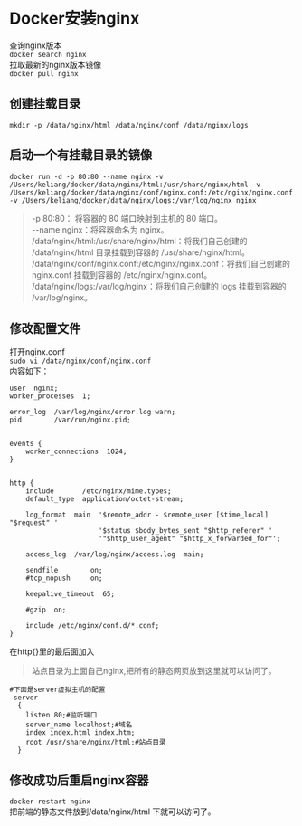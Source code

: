 # Docker安装nginx  
查询nginx版本  
`docker search nginx`  
拉取最新的nginx版本镜像  
`docker pull nginx`  

## 创建挂载目录  
`mkdir -p /data/nginx/html /data/nginx/conf /data/nginx/logs`   

## 启动一个有挂载目录的镜像  
`docker run -d -p 80:80 --name nginx -v /Users/keliang/docker/data/nginx/html:/usr/share/nginx/html -v /Users/keliang/docker/data/nginx/conf/nginx.conf:/etc/nginx/nginx.conf -v /Users/keliang/docker/data/nginx/logs:/var/log/nginx nginx
`
> -p 80:80： 将容器的 80 端口映射到主机的 80 端口。  
> --name nginx：将容器命名为 nginx。  
> /data/nginx/html:/usr/share/nginx/html：将我们自己创建的 /data/nginx/html 目录挂载到容器的 /usr/share/nginx/html。  
> /data/nginx/conf/nginx.conf:/etc/nginx/nginx.conf：将我们自己创建的 nginx.conf 挂载到容器的 /etc/nginx/nginx.conf。  
> /data/nginx/logs:/var/log/nginx：将我们自己创建的 logs 挂载到容器的 /var/log/nginx。  
  
## 修改配置文件  
打开nginx.conf  
`sudo vi /data/nginx/conf/nginx.conf`  
内容如下：  
```
user  nginx;
worker_processes  1;

error_log  /var/log/nginx/error.log warn;
pid        /var/run/nginx.pid;


events {
    worker_connections  1024;
}


http {
    include       /etc/nginx/mime.types;
    default_type  application/octet-stream;

    log_format  main  '$remote_addr - $remote_user [$time_local] "$request" '
                      '$status $body_bytes_sent "$http_referer" '
                      '"$http_user_agent" "$http_x_forwarded_for"';

    access_log  /var/log/nginx/access.log  main;

    sendfile        on;
    #tcp_nopush     on;

    keepalive_timeout  65;

    #gzip  on;

    include /etc/nginx/conf.d/*.conf;
}
```
在http{}里的最后面加入   
>站点目录为上面自己nginx,把所有的静态网页放到这里就可以访问了。  
```
#下面是server虚拟主机的配置
 server
  {
    listen 80;#监听端口
    server_name localhost;#域名
    index index.html index.htm;
    root /usr/share/nginx/html;#站点目录
  }

```
## 修改成功后重启nginx容器  
`docker restart nginx`  
把前端的静态文件放到/data/nginx/html 下就可以访问了。  